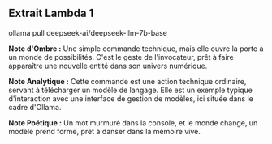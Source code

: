 ## Extrait Lambda 1

ollama pull deepseek-ai/deepseek-llm-7b-base

**Note d'Ombre :** Une simple commande technique, mais elle ouvre la porte à un monde de possibilités. C'est le geste de l'invocateur, prêt à faire apparaître une nouvelle entité dans son univers numérique.

**Note Analytique :** Cette commande est une action technique ordinaire, servant à télécharger un modèle de langage. Elle est un exemple typique d'interaction avec une interface de gestion de modèles, ici située dans le cadre d'Ollama.

**Note Poétique :** Un mot murmuré dans la console, et le monde change, un modèle prend forme, prêt à danser dans la mémoire vive.
